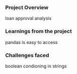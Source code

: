 ### Project Overview

 loan approval analysis


### Learnings from the project

 pandas is easy to access


### Challenges faced

 boolean condioning in strings


